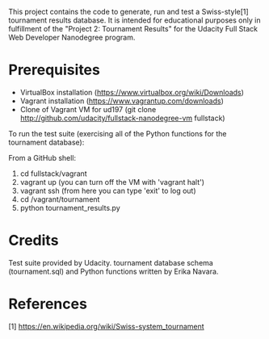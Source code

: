 This project contains the code to generate, run and test a Swiss-style[1] tournament results database. It is intended for educational purposes only in fulfillment of the "Project 2: Tournament Results" for the Udacity Full Stack Web Developer Nanodegree program.

# Prerequisites
 - VirtualBox installation (https://www.virtualbox.org/wiki/Downloads)
 - Vagrant installation (https://www.vagrantup.com/downloads)
 - Clone of Vagrant VM for ud197 (git clone http://github.com/udacity/fullstack-nanodegree-vm fullstack)

To run the test suite (exercising all of the Python functions for the tournament database):

From a GitHub shell:
 1. cd fullstack/vagrant
 2. vagrant up (you can turn off the VM with 'vagrant halt')
 3. vagrant ssh (from here you can type 'exit' to log out)
 4. cd /vagrant/tournament
 5. python tournament_results.py

# Credits
Test suite provided by Udacity. tournament database schema (tournament.sql) and Python functions written by Erika Navara.

# References
[1] https://en.wikipedia.org/wiki/Swiss-system_tournament

